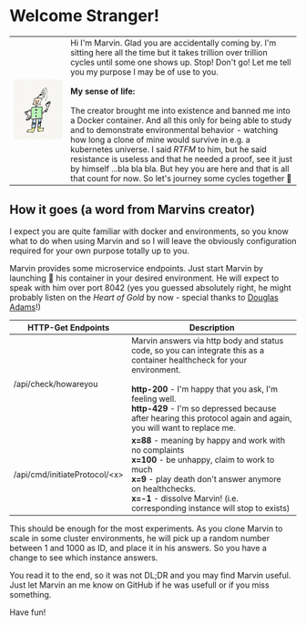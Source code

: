 # Welcome Stranger!
|  |  |
| ------------- |-------------| 
| ![](assets/Marvin.jpg) | Hi I'm Marvin. Glad you are accidentally coming by. I'm sitting here all the time but it takes trillion over trillion cycles until some one shows up. Stop! Don't go! Let me tell you my purpose I may be of use to you. <br/><br/> **My sense of life:** <br/><br/>The creator brought me into existence and banned me into a Docker container. And all this only for being able to study and to demonstrate environmental behavior - watching how long a clone of mine would survive in e.g. a kubernetes universe. I said _RTFM_ to him, but he said resistance is useless and that he needed a proof, see it just by himself ...bla bla bla. But hey you are here and that is all that count for now. So let's journey some cycles together 🚀|

## How it goes (a word from Marvins creator)

I expect you are quite familiar with docker and environments, so you know what to do when using Marvin and so I will leave the obviously configuration required for your own purpose totally up to you.

Marvin provides some microservice endpoints. Just start Marvin by launching 🚀 his container in your desired environment. He will expect to speak with him over port 8042 (yes you guessed absolutely right, he might probably listen on the _Heart of Gold_ by now - special thanks to [Douglas Adams](https://en.wikipedia.org/wiki/Douglas_Adams)!) 

| HTTP-Get Endpoints | Description  |
| ------------- |-------------| 
| /api/check/howareyou |Marvin answers via http body and status code, so you can integrate this as a container healthcheck for your environment. <br/><br/> **http-200** - I'm happy that you ask, I'm feeling well.<br/> **http-429** - I'm so depressed because after hearing this protocol again and again, you will want to replace me. |
|/api/cmd/initiateProtocol/&lt;x&gt;|**x=88** - meaning by happy and work with no complaints <br/> **x=100** - be unhappy, claim to work to much <br/> **x=9** - play death don't answer anymore on healthchecks. <br/> **x=-1** - dissolve Marvin! (i.e. corresponding instance will stop to exists)|  

This should be enough for the most experiments. 
As you clone Marvin to scale in some cluster environments, he will pick up a random number between 1 and 1000 as ID, and place it in his answers. So you have a change to see which instance answers.

You read it to the end, so it was not DL;DR and you may find Marvin useful. Just let Marvin an me know on GitHub if he was usefull or if you miss something. 

Have fun!